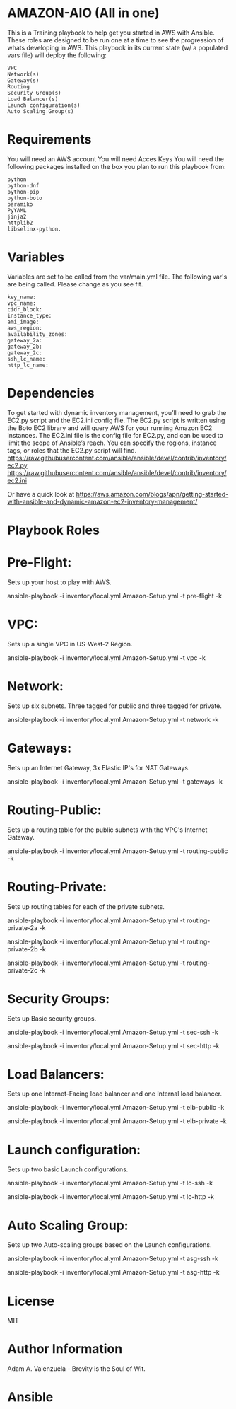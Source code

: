 AMAZON-AIO (All in one)
=========


This is a Training playbook to help get you started in AWS with Ansible.  These roles are designed to be run one at a time to see the progression of whats developing in AWS.  This playbook in its current state (w/ a populated vars file) will deploy the following:

	VPC
	Network(s)
	Gateway(s)
	Routing
	Security Group(s)
	Load Balancer(s)
	Launch configuration(s)
	Auto Scaling Group(s)


Requirements
============

You will need an AWS account
You will need Acces Keys
You will need the following packages installed on the box you plan to run this playbook from:

	python
	python-dnf
	python-pip
	python-boto
	paramiko
	PyYAML
	jinja2
	httplib2
	libselinx-python.


Variables
=========

Variables are set to be called from the var/main.yml file.  The following var's are being called.  Please change as you see fit.

	key_name:
	vpc_name:
	cidr_block:
	instance_type:
	ami_image:
	aws_region:
	availability_zones:
	gateway_2a:
	gateway_2b:
	gateway_2c:
	ssh_lc_name:
	http_lc_name:

Dependencies
============

To get started with dynamic inventory management, you’ll need to grab the EC2.py script and the EC2.ini config file. The EC2.py script is written using the Boto EC2 library and will query AWS for your running Amazon EC2 instances. The EC2.ini file is the config file for EC2.py, and can be used to limit the scope of Ansible’s reach. You can specify the regions, instance tags, or roles that the EC2.py script will find.  
	https://raw.githubusercontent.com/ansible/ansible/devel/contrib/inventory/ec2.py
	https://raw.githubusercontent.com/ansible/ansible/devel/contrib/inventory/ec2.ini

Or have a quick look at
	https://aws.amazon.com/blogs/apn/getting-started-with-ansible-and-dynamic-amazon-ec2-inventory-management/


Playbook Roles
=================

Pre-Flight:
============
Sets up your host to play with AWS.

ansible-playbook -i inventory/local.yml Amazon-Setup.yml -t pre-flight -k

VPC:
====
Sets up a single VPC in US-West-2 Region.

ansible-playbook -i inventory/local.yml Amazon-Setup.yml -t vpc -k

Network:
========
Sets up six subnets. Three tagged for public and three tagged for private.

ansible-playbook -i inventory/local.yml Amazon-Setup.yml -t network -k

Gateways:
=========
Sets up an Internet Gateway, 3x Elastic IP's for NAT Gateways.

ansible-playbook -i inventory/local.yml Amazon-Setup.yml -t gateways -k

Routing-Public:
===============
Sets up a routing table for the public subnets with the VPC's Internet Gateway.

ansible-playbook -i inventory/local.yml Amazon-Setup.yml -t routing-public -k

Routing-Private:
================
Sets up routing tables for each of the private subnets.

ansible-playbook -i inventory/local.yml Amazon-Setup.yml -t routing-private-2a -k

ansible-playbook -i inventory/local.yml Amazon-Setup.yml -t routing-private-2b -k

ansible-playbook -i inventory/local.yml Amazon-Setup.yml -t routing-private-2c -k

Security Groups:
================
Sets up Basic security groups.

ansible-playbook -i inventory/local.yml Amazon-Setup.yml -t sec-ssh -k

ansible-playbook -i inventory/local.yml Amazon-Setup.yml -t sec-http -k

Load Balancers:
================
Sets up one Internet-Facing load balancer and one Internal load balancer.

ansible-playbook -i inventory/local.yml Amazon-Setup.yml -t elb-public -k

ansible-playbook -i inventory/local.yml Amazon-Setup.yml -t elb-private -k

Launch configuration:
=====================
Sets up two basic Launch configurations.

ansible-playbook -i inventory/local.yml Amazon-Setup.yml -t lc-ssh -k

ansible-playbook -i inventory/local.yml Amazon-Setup.yml -t lc-http -k

Auto Scaling Group:
===================
Sets up two Auto-scaling groups based on the Launch configurations.

ansible-playbook -i inventory/local.yml Amazon-Setup.yml -t asg-ssh -k

ansible-playbook -i inventory/local.yml Amazon-Setup.yml -t asg-http -k

License
=======

MIT

Author Information
==================

Adam A. Valenzuela - Brevity is the Soul of Wit.
# Ansible
